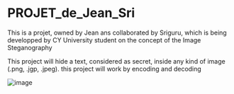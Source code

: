 # PROJET_de_Jean_Sri
This is a projet, owned by Jean ans collaborated by Sriguru, which is being developped by CY University student on the concept of the Image Steganography

This project will hide a text, considered as secret, inside any kind of image (.png, .jgp, .jpeg).
this project will work by encoding and decoding

![image](https://user-images.githubusercontent.com/91695685/142764818-7356c044-7048-4636-92a7-dcf797bdd571.png)
